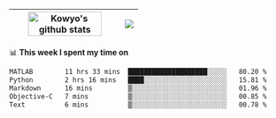 | <a href="https://github.com/anuraghazra/github-readme-stats"><img width="85%" src="https://github-readme-stats.vercel.app/api?username=kowyo&show_icons=true&hide_border=true&theme=transparent" alt="Kowyo's github stats" /></a> | <a href="https://github.com/anuraghazra/github-readme-stats"><img align="center" src="https://github-readme-stats.vercel.app/api/top-langs/?username=kowyo&exclude_repo=Engineering-Competition-Robot,mobile-robot&hide=c,assembly,shaderlab,hlsl,mathematica,cmake&layout=compact&hide_border=true&theme=transparent" /></a> |
| ------------- | ------------- |

📊 **This week I spent my time on**
<!--START_SECTION:waka-->

```txt
MATLAB        11 hrs 33 mins  ████████████████████░░░░░   80.20 %
Python        2 hrs 16 mins   ████░░░░░░░░░░░░░░░░░░░░░   15.81 %
Markdown      16 mins         ▒░░░░░░░░░░░░░░░░░░░░░░░░   01.96 %
Objective-C   7 mins          ▒░░░░░░░░░░░░░░░░░░░░░░░░   00.85 %
Text          6 mins          ▒░░░░░░░░░░░░░░░░░░░░░░░░   00.78 %
```

<!--END_SECTION:waka-->
